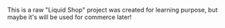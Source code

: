 This is a raw "Liquid Shop" project was created for learning purpose, but maybe it's will be used for commerce later!
